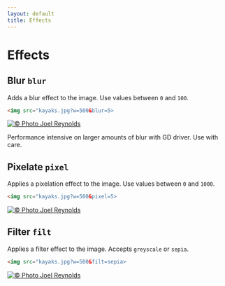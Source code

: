 ```yaml
---
layout: default
title: Effects
---
```


# Effects

## Blur `blur`

Adds a blur effect to the image. Use values between `0` and `100`.

```html
<img src="kayaks.jpg?w=500&blur=5>
```

[![© Photo Joel Reynolds](https://glide.herokuapp.com/1.0/kayaks.jpg?w=500&blur=5)](https://glide.herokuapp.com/1.0/kayaks.jpg?w=500&blur=5)

<p class="message-notice">Performance intensive on larger amounts of blur with GD driver. Use with care.</p>

## Pixelate `pixel`

Applies a pixelation effect to the image. Use values between `0` and `1000`.

```html
<img src="kayaks.jpg?w=500&pixel=5>
```

[![© Photo Joel Reynolds](https://glide.herokuapp.com/1.0/kayaks.jpg?w=500&pixel=5)](https://glide.herokuapp.com/1.0/kayaks.jpg?w=500&pixel=5)

## Filter `filt`

Applies a filter effect to the image. Accepts `greyscale` or `sepia`.

```html
<img src="kayaks.jpg?w=500&filt=sepia>
```

[![© Photo Joel Reynolds](https://glide.herokuapp.com/1.0/kayaks.jpg?w=500&filt=sepia)](https://glide.herokuapp.com/1.0/kayaks.jpg?w=500&filt=sepia)
